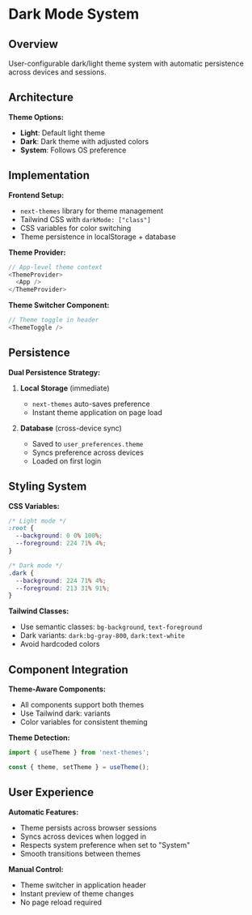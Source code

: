 # Dark Mode System

## Overview

User-configurable dark/light theme system with automatic persistence across devices and sessions.

## Architecture

**Theme Options:**
- **Light**: Default light theme
- **Dark**: Dark theme with adjusted colors  
- **System**: Follows OS preference

## Implementation

**Frontend Setup:**
- `next-themes` library for theme management
- Tailwind CSS with `darkMode: ["class"]` 
- CSS variables for color switching
- Theme persistence in localStorage + database

**Theme Provider:**
```typescript
// App-level theme context
<ThemeProvider>
  <App />
</ThemeProvider>
```

**Theme Switcher Component:**
```typescript
// Theme toggle in header
<ThemeToggle />
```

## Persistence

**Dual Persistence Strategy:**

1. **Local Storage** (immediate)
   - `next-themes` auto-saves preference
   - Instant theme application on page load

2. **Database** (cross-device sync)
   - Saved to `user_preferences.theme`
   - Syncs preference across devices
   - Loaded on first login

## Styling System

**CSS Variables:**
```css
/* Light mode */
:root {
  --background: 0 0% 100%;
  --foreground: 224 71% 4%;
}

/* Dark mode */
.dark {
  --background: 224 71% 4%;
  --foreground: 213 31% 91%;
}
```

**Tailwind Classes:**
- Use semantic classes: `bg-background`, `text-foreground`
- Dark variants: `dark:bg-gray-800`, `dark:text-white`
- Avoid hardcoded colors

## Component Integration

**Theme-Aware Components:**
- All components support both themes
- Use Tailwind dark: variants
- Color variables for consistent theming

**Theme Detection:**
```typescript
import { useTheme } from 'next-themes';

const { theme, setTheme } = useTheme();
```

## User Experience

**Automatic Features:**
- Theme persists across browser sessions
- Syncs across devices when logged in
- Respects system preference when set to "System"
- Smooth transitions between themes

**Manual Control:**
- Theme switcher in application header
- Instant preview of theme changes
- No page reload required